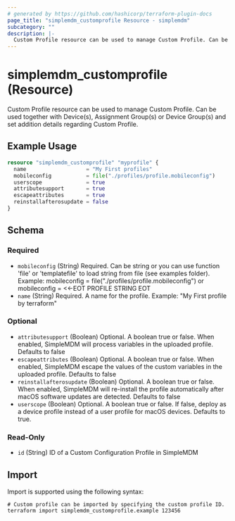 ```yaml
---
# generated by https://github.com/hashicorp/terraform-plugin-docs
page_title: "simplemdm_customprofile Resource - simplemdm"
subcategory: ""
description: |-
  Custom Profile resource can be used to manage Custom Profile. Can be used together with Device(s), Assignment Group(s) or Device Group(s) and set addition details regarding Custom Profile.
---
```


# simplemdm_customprofile (Resource)

Custom Profile resource can be used to manage Custom Profile. Can be used together with Device(s), Assignment Group(s) or Device Group(s) and set addition details regarding Custom Profile.

## Example Usage

```terraform
resource "simplemdm_customprofile" "myprofile" {
  name                   = "My First profiles"
  mobileconfig           = file("./profiles/profile.mobileconfig")
  userscope              = true
  attributesupport       = true
  escapeattributes       = true
  reinstallafterosupdate = false
}
```

<!-- schema generated by tfplugindocs -->
## Schema

### Required

- `mobileconfig` (String) Required. Can be string or you can use function 'file' or 'templatefile' to load string from file (see examples folder). Example: mobileconfig = file("./profiles/profile.mobileconfig") or mobileconfig = <<-EOT PROFILE STRING EOT
- `name` (String) Required. A name for the profile. Example: "My First profile by terraform"

### Optional

- `attributesupport` (Boolean) Optional. A boolean true or false. When enabled, SimpleMDM will process variables in the uploaded profile. Defaults to false
- `escapeattributes` (Boolean) Optional. A boolean true or false. When enabled, SimpleMDM escape the values of the custom variables in the uploaded profile. Defaults to false
- `reinstallafterosupdate` (Boolean) Optional. A boolean true or false. When enabled, SimpleMDM will re-install the profile automatically after macOS software updates are detected. Defaults to false
- `userscope` (Boolean) Optional. A boolean true or false. If false, deploy as a device profile instead of a user profile for macOS devices. Defaults to true.

### Read-Only

- `id` (String) ID of a Custom Configuration Profile in SimpleMDM

## Import

Import is supported using the following syntax:

```shell
# Custom profile can be imported by specifying the custom profile ID.
terraform import simplemdm_customprofile.example 123456
```
